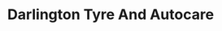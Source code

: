 ---
title: "Darlington Tyre And Autocare"
url: /darlington/darlington-tyre-and-autocare/
shop: car repair
---
